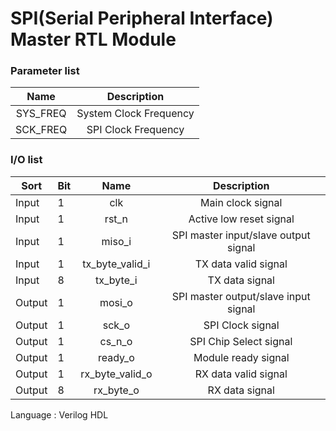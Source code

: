 # SPI(Serial Peripheral Interface) Master RTL Module
### Parameter list
| **Name** |     **Description**    |
|:--------:|:----------------------:|
| SYS_FREQ | System Clock Frequency |
| SCK_FREQ | SPI Clock Frequency    |

### I/O list
| **Sort** | **Bit** |     **Name**    |            **Description**           |
|----------|---------|:---------------:|:------------------------------------:|
| Input    |    1    | clk             | Main clock signal                    |
| Input    |    1    | rst_n           | Active low reset signal              |
| Input    |    1    | miso_i          | SPI master input/slave output signal |
| Input    |    1    | tx_byte_valid_i | TX data valid signal                 |
| Input    |    8    | tx_byte_i       | TX data signal                       |
| Output   |    1    | mosi_o          | SPI master output/slave input signal |
| Output   |    1    | sck_o           | SPI Clock signal                     |
| Output   |    1    | cs_n_o          | SPI Chip Select signal               |
| Output   |    1    | ready_o         | Module ready signal                  |
| Output   |    1    | rx_byte_valid_o | RX data valid signal                 |
| Output   |    8    | rx_byte_o       | RX data signal                       |

Language : Verilog HDL